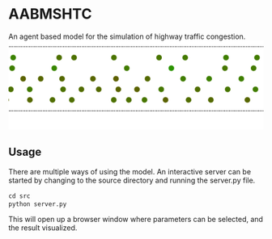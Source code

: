 # AABMSHTC
An agent based model for the simulation of highway traffic congestion.
![Demo simulation run](gifs/norm_aggressie.gif)
## Usage
There are multiple ways of using the model. An interactive server can
be started by changing to the source directory and running the server.py
file.
```
cd src
python server.py
```
This will open up a browser window where parameters can be selected,
and the result visualized.
